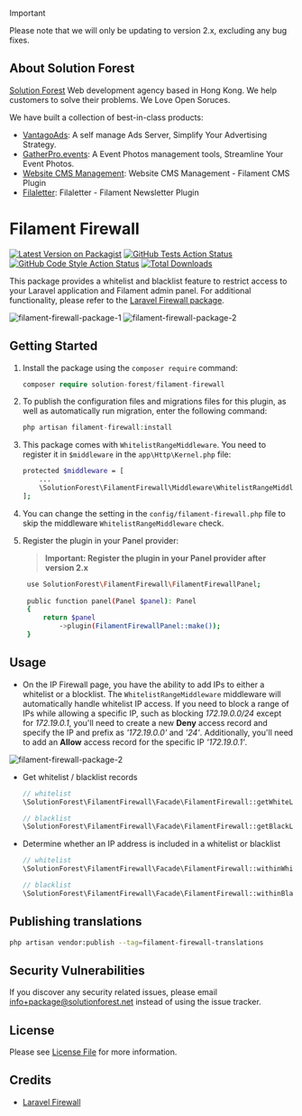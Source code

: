 > [!IMPORTANT]
> Please note that we will only be updating to version 2.x, excluding any bug fixes.


## About Solution Forest

[Solution Forest](https://solutionforest.com) Web development agency based in Hong Kong. We help customers to solve their problems. We Love Open Soruces. 

We have built a collection of best-in-class products:

- [VantagoAds](https://vantagoads.com): A self manage Ads Server, Simplify Your Advertising Strategy.
- [GatherPro.events](https://gatherpro.events): A Event Photos management tools, Streamline Your Event Photos.
- [Website CMS Management](https://filamentphp.com/plugins/solution-forest-cms-website): Website CMS Management - Filament CMS Plugin
- [Filaletter](https://filaletter.solutionforest.net): Filaletter - Filament Newsletter Plugin

# Filament Firewall

[![Latest Version on Packagist](https://img.shields.io/packagist/v/solution-forest/filament-firewall.svg?style=flat-square)](https://packagist.org/packages/solution-forest/filament-firewall)
[![GitHub Tests Action Status](https://img.shields.io/github/workflow/status/solution-forest/filament-firewall/run-tests?label=tests)](https://github.com/solution-forest/filament-firewall/actions?query=workflow%3Arun-tests+branch%3Amain)
[![GitHub Code Style Action Status](https://img.shields.io/github/workflow/status/solution-forest/filament-firewall/Check%20&%20fix%20styling?label=code%20style)](https://github.com/solution-forest/filament-firewall/actions?query=workflow%3A"Check+%26+fix+styling"+branch%3Amain)
[![Total Downloads](https://img.shields.io/packagist/dt/solution-forest/filament-firewall.svg?style=flat-square)](https://packagist.org/packages/solution-forest/filament-firewall)

This package provides a whitelist and blacklist feature to restrict access to your Laravel application and Filament admin panel. For additional functionality, please refer to the [Laravel Firewall package](https://github.com/akaunting/laravel-firewall).

![filament-firewall-package-1](https://github.com/solutionforest/filament-firewall/assets/68525320/153b1478-003f-4ef9-bebc-8ed249647e9f)
![filament-firewall-package-2](https://github.com/solutionforest/filament-firewall/assets/68525320/1cde3993-77e1-4e64-8e4c-9727f1a40801)


## Getting Started

1. Install the package using the `composer require` command:

    ```php
    composer require solution-forest/filament-firewall
    ```
2. To publish the configuration files and migrations files for this plugin, as well as automatically run migration, enter the following command:

    ```php
    php artisan filament-firewall:install
    ```
3. This package comes with `WhitelistRangeMiddleware`. You need to register it in `$middleware` in the `app\Http\Kernel.php` file:

    ```bash
    protected $middleware = [
        ...
        \SolutionForest\FilamentFirewall\Middleware\WhitelistRangeMiddleware::class,
    ];
    ```
4. You can change the setting in the `config/filament-firewall.php` file to skip the middleware `WhitelistRangeMiddleware` check.
5. Register the plugin in your Panel provider:
   > **Important:  Register the plugin in your Panel provider after version 2.x**
   ``` bash
    use SolutionForest\FilamentFirewall\FilamentFirewallPanel;
 
    public function panel(Panel $panel): Panel
    {
        return $panel
            ->plugin(FilamentFirewallPanel::make());
    }
   ```

## Usage
- On the IP Firewall page, you have the ability to add IPs to either a whitelist or a blocklist. The `WhitelistRangeMiddleware` middleware will automatically handle whitelist IP access. If you need to block a range of IPs while allowing a specific IP, such as blocking *172.19.0.0/24* except for *172.19.0.1*, you'll need to create a new **Deny** access record and specify the IP and prefix as *'172.19.0.0'* and *'24'*. Additionally, you'll need to add an **Allow** access record for the specific IP *'172.19.0.1'*.
    
![filament-firewall-package-2](https://github.com/solutionforest/filament-firewall/assets/68525320/1cde3993-77e1-4e64-8e4c-9727f1a40801)
    
- Get whitelist / blacklist records

    ```php
    // whitelist
    \SolutionForest\FilamentFirewall\Facade\FilamentFirewall::getWhiteList();

    // blacklist
    \SolutionForest\FilamentFirewall\Facade\FilamentFirewall::getBlackList();
    ```

- Determine whether an IP address is included in a whitelist or blacklist

    ```php
    // whitelist
    \SolutionForest\FilamentFirewall\Facade\FilamentFirewall::withinWhiteList($ip);
    
    // blacklist
    \SolutionForest\FilamentFirewall\Facade\FilamentFirewall::withinBlackList($ip);
    ```

## Publishing translations
```bash
php artisan vendor:publish --tag=filament-firewall-translations
```

## Security Vulnerabilities
If you discover any security related issues, please email info+package@solutionforest.net instead of using the issue tracker.


## License
Please see [License File](LICENSE.md) for more information.


## Credits
- [Laravel Firewall](https://github.com/akaunting/laravel-firewall)

